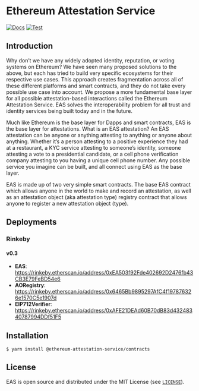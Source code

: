 # Ethereum Attestation Service

[![Docs](https://img.shields.io/badge/docs-%F0%9F%93%84-blue)](https://eas.eth.link)
[![Test](https://github.com/ethereum-attestation-service/eas-contracts/actions/workflows/workflow.yml/badge.svg)](https://github.com/ethereum-attestation-service/eas-contracts/actions/workflows/workflow.yml)

## Introduction

Why don’t we have any widely adopted identity, reputation, or voting systems on Ethereum? We have seen many proposed solutions to the above, but each has tried to build very specific ecosystems for their respective use cases. This approach creates fragmentation across all of these different platforms and smart contracts, and they do not take every possible use case into account. We propose a more fundamental base layer for all possible attestation-based interactions called the Ethereum Attestation Service. EAS solves the interoperability problem for all trust and identity services being built today and in the future.

Much like Ethereum is the base layer for Dapps and smart contracts, EAS is the base layer for attestations. What is an EAS attestation? An EAS attestation can be anyone or anything attesting to anything or anyone about anything. Whether it’s a person attesting to a positive experience they had at a restaurant, a KYC service attesting to someone’s identity, someone attesting a vote to a presidential candidate, or a cell phone verification company attesting to you having a unique cell phone number. Any possible service you imagine can be built, and all connect using EAS as the base layer.

EAS is made up of two very simple smart contracts. The base EAS contract which allows anyone in the world to make and record an attestation, as well as an attestation object (aka attestation type) registry contract that allows anyone to register a new attestation object (type).

## Deployments

### Rinkeby

#### v0.3

- **EAS**: <https://rinkeby.etherscan.io/address/0xEA503f92Fde402692D2476fb43CB3E79FeBD54e6>
- **AORegistry**: <https://rinkeby.etherscan.io/address/0x6465Bb9895297AfC4f197876326e1570C5e1907d>
- **EIP712Verifier**: <https://rinkeby.etherscan.io/address/0xAFE21DEAd60B70dB83d43248340787994DDf51F5>

## Installation

```console
$ yarn install @ethereum-attestation-service/contracts
```

## License

EAS is open source and distributed under the MIT License (see [`LICENSE`](./LICENSE)).
